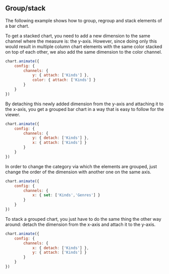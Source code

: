 ## Group/stack

The following example shows how to group, regroup and stack elements of a bar chart.

To get a stacked chart, you need to add a new dimension to the same channel 
where the measure is: the y-axis. However, since doing only this 
would result in multiple column chart elements with the same color stacked on
top of each other, we also add the same dimension to the color channel.

```javascript { "title": "Creating a stacked chart" }
chart.animate({
	config: {
		channels: {
			y: { attach: ['Kinds'] },
			color: { attach: ['Kinds'] }
		}
	}
})
```

By detaching this newly added dimension from the y-axis and attaching it to the 
x-axis, you get a grouped bar chart in a way that is easy to follow for the viewer.

```javascript { "title": "...then you can add it to another channel = group elements..." }
chart.animate({
	config: {
		channels: {
			y: { detach: ['Kinds'] },
			x: { attach: ['Kinds'] }
		}
	}
})
```

In order to change the category via which the elements are grouped, just
change the order of the dimension with another one on the same axis.

```javascript { "title": "Regrouping the chart" }
chart.animate({
	config: {
		channels: {
			x: { set: ['Kinds','Genres'] }
		}
	}
})
```

To stack a grouped chart, you just have to do the same thing the other way 
around: detach the dimension from the x-axis and attach it to the y-axis.

```javascript { "title": "...doing it the other way is how you stack your chart" }
chart.animate({
	config: {
		channels: {
			x: { detach: ['Kinds'] },
			y: { attach: ['Kinds'] }
		}
	}
})
```
